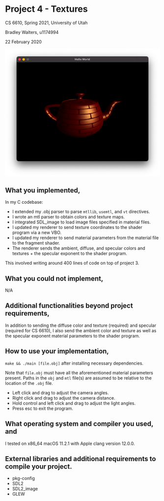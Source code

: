 # Project 4 - Textures
CS 6610, Spring 2021, University of Utah

Bradley Walters, u1174994

22 February 2020

![screenshot](./project4.png)

## What you implemented,
In my C codebase:
- I extended my .obj parser to parse `mtllib`, `usemtl`, and `vt` directives.
- I wrote an mtl parser to obtain colors and texture maps.
- I integrated SDL_image to load image files specified in material files.
- I updated my renderer to send texture coordinates to the shader program via a new VBO.
- I updated my renderer to send material parameters from the material file to the fragment shader.
- The renderer sends the ambient, diffuse, and specular colors and textures + the specular exponent to the shader program.

This involved writing around 400 lines of code on top of project 3.

## What you could not implement,
N/A

## Additional functionalities beyond project requirements,
In addition to sending the diffuse color and texture (required) and specular (required for CS 6610),
I also send the ambient color and texture as well as the specular exponent material parameters to the shader program.

## How to use your implementation,
`make && ./main [file.obj]` after installing necessary dependencies.

Note that `file.obj` must have all the aforementioned material parameters present.
Paths in the `obj` and `mtl` file(s) are assumed to be relative to the location of the `.obj` file.

- Left click and drag to adjust the camera angles.
- Right click and drag to adjust the camera distance.
- Hold control and left click and drag to adjust the light angles.
- Press esc to exit the program.

## What operating system and compiler you used, and
I tested on x86_64 macOS 11.2.1 with Apple clang version 12.0.0.

## External libraries and additional requirements to compile your project.
- pkg-config
- SDL2
- SDL2_image
- GLEW
